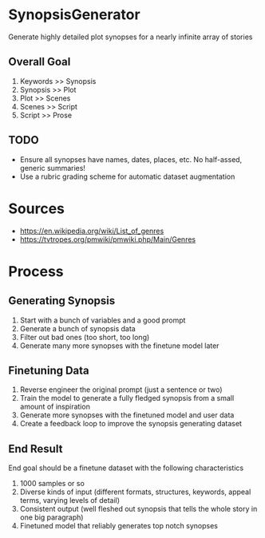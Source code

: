 # SynopsisGenerator

Generate highly detailed plot synopses for a nearly infinite array of stories

## Overall Goal

1. Keywords >> Synopsis
2. Synopsis >> Plot
3. Plot >> Scenes
4. Scenes >> Script
5. Script >> Prose

## TODO

- Ensure all synopses have names, dates, places, etc. No half-assed, generic summaries!
- Use a rubric grading scheme for automatic dataset augmentation

# Sources

- https://en.wikipedia.org/wiki/List_of_genres
- https://tvtropes.org/pmwiki/pmwiki.php/Main/Genres

# Process

## Generating Synopsis

1. Start with a bunch of variables and a good prompt
2. Generate a bunch of synopsis data
3. Filter out bad ones (too short, too long)
4. Generate many more synopses with the finetune model later

## Finetuning Data

1. Reverse engineer the original prompt (just a sentence or two)
2. Train the model to generate a fully fledged synopsis from a small amount of inspiration
3. Generate more synopses with the finetuned model and user data
4. Create a feedback loop to improve the synopsis generating dataset

## End Result

End goal should be a finetune dataset with the following characteristics

1. 1000 samples or so
2. Diverse kinds of input (different formats, structures, keywords, appeal terms, varying levels of detail)
3. Consistent output (well fleshed out synopsis that tells the whole story in one big paragraph)
4. Finetuned model that reliably generates top notch synopses